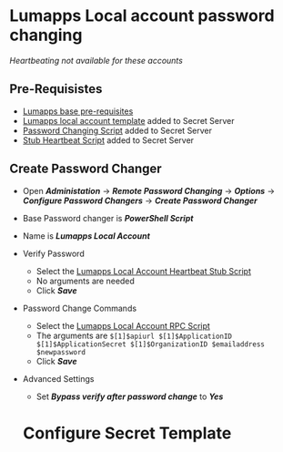 # Lumapps Local account password changing
*Heartbeating not available for these accounts*

## Pre-Requisistes
* [Lumapps base pre-requisites](./readme.md)
* [Lumapps local account template](./Template/Lumapps%20Local%20Account.xml) added to Secret Server
* [Password Changing Script](./RemotePasswordChanger/LumappsLocalAccountRPC.ps1) added to Secret Server
* [Stub Heartbeat Script](./RemotePasswordChanger/LumappsLocalAccountHeartbeatStub.ps1) added to Secret Server

## Create Password Changer
* Open ***Administation*** -> ***Remote Password Changing*** -> ***Options*** -> ***Configure Password Changers*** -> ***Create Password Changer***
* Base Password changer is ***PowerShell Script***
* Name is ***Lumapps Local Account***
* Verify Password
  * Select the [Lumapps Local Account Heartbeat Stub Script ](./RemotePasswordChanger/LumappsLocalAccountHeartbeatStub.ps1)
  * No arguments are needed
  * Click ***Save***
* Password Change Commands
  * Select the [Lumapps Local Account RPC Script ](./RemotePasswordChanger/LumappsLocalAccountRPC.ps1)
  * The arguments are  `$[1]$apiurl $[1]$ApplicationID $[1]$ApplicationSecret $[1]$OrganizationID $emailaddress $newpassword`
  * Click ***Save***
* Advanced Settings
  * Set ***Bypass verify after password change*** to ***Yes***

  # Configure Secret Template
  
